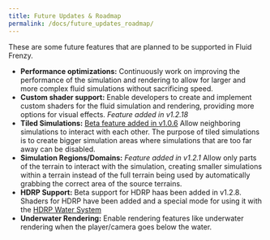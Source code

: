 ```yaml
---
title: Future Updates & Roadmap
permalink: /docs/future_updates_roadmap/
---
```



These are some future features that are planned to be supported in Fluid Frenzy.

- **Performance optimizations:** Continuously work on improving the performance of the simulation and rendering to allow for larger and more complex fluid simulations without sacrificing speed.
- **Custom shader support:** Enable developers to create and implement custom shaders for the fluid simulation and rendering, providing more options for visual effects. *Feature added in v1.2.18*
- **Tiled Simulations:** [Beta feature added in v1.0.6](#8-tiled-simulations-beta) Allow neighboring simulations to interact with each other. The purpose of tiled simulations is to create bigger simulation areas where simulations that are too far away can be disabled. 
- **Simulation Regions/Domains:** *Feature added in v1.2.1*
Allow only parts of the terrain to interact with the simulation, creating smaller simulations within a terrain instead of the full terrain being used by automatically grabbing the correct area of the source terrains.
- **HDRP Support:** Beta support for HDRP haas been added in v1.2.8. Shaders for HDRP have been added and a special mode for using it with the [HDRP Water System](../fluid_rendering_components#hdrp-water-system)
- **Underwater Rendering:** Enable rendering features like underwater rendering when the player/camera goes below the water.